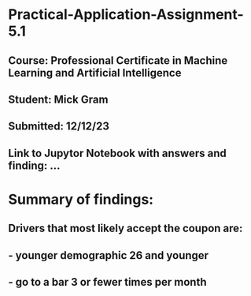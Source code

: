 # Practical-Application-Assignment-5.1
## Course: Professional Certificate in Machine Learning and Artificial Intelligence
## Student: Mick Gram
## Submitted: 12/12/23

## Link to Jupytor Notebook with answers and finding: ...
##
# Summary of findings:
##  Drivers that most likely accept the coupon are:
## - younger demographic 26 and younger 
## - go to a bar 3 or fewer times per month


